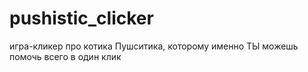 # pushistic_clicker
игра-кликер про котика Пушситика, которому именно ТЫ можешь помочь всего в один клик
